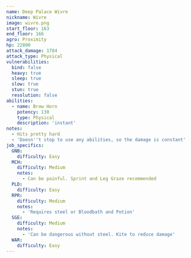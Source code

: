 ```yaml
---
name: Deep Palace Wivre
nickname: Wivre
image: wivre.png
start_floor: 163
end_floor: 166
agro: Proximity
hp: 22800
attack_damage: 1784
attack_type: Physical
vulnerabilities:
  bind: false
  heavy: true
  sleep: true
  slow: true
  stun: true
  resolution: false
abilities:
  - name: Brow Horn
    potency: 130
    type: Physical
    description: 'instant'
notes:
  - Hits pretty hard
  - 'Doesn''t stop to use any abilities, so the damage is constant'
job_specifics:
  GNB:
    difficulty: Easy
  MCH:
    difficulty: Medium
    notes:
      - Can be painful. Sprint and Leg Graze recommended
  PLD:
    difficulty: Easy
  RPR:
    difficulty: Medium
    notes:
      - 'Requires steel or Bloodbath and Potion'
  SGE:
    difficulty: Medium
    notes:
      - 'Can be dangerous without steel. Kite to reduce damage'
  WAR:
    difficulty: Easy
---
```

